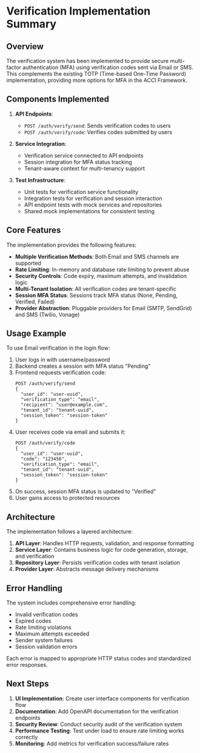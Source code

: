 # Verification Implementation Summary

## Overview

The verification system has been implemented to provide secure multi-factor authentication (MFA) using verification codes sent via Email or SMS. This complements the existing TOTP (Time-based One-Time Password) implementation, providing more options for MFA in the ACCI Framework.

## Components Implemented

1. **API Endpoints**:
   - `POST /auth/verify/send`: Sends verification codes to users
   - `POST /auth/verify/code`: Verifies codes submitted by users
   
2. **Service Integration**:
   - Verification service connected to API endpoints
   - Session integration for MFA status tracking
   - Tenant-aware context for multi-tenancy support
   
3. **Test Infrastructure**:
   - Unit tests for verification service functionality
   - Integration tests for verification and session interaction
   - API endpoint tests with mock services and repositories
   - Shared mock implementations for consistent testing

## Core Features

The implementation provides the following features:

- **Multiple Verification Methods**: Both Email and SMS channels are supported
- **Rate Limiting**: In-memory and database rate limiting to prevent abuse
- **Security Controls**: Code expiry, maximum attempts, and invalidation logic
- **Multi-Tenant Isolation**: All verification codes are tenant-specific
- **Session MFA Status**: Sessions track MFA status (None, Pending, Verified, Failed)
- **Provider Abstraction**: Pluggable providers for Email (SMTP, SendGrid) and SMS (Twilio, Vonage)

## Usage Example

To use Email verification in the login flow:

1. User logs in with username/password
2. Backend creates a session with MFA status "Pending"
3. Frontend requests verification code:
   ```
   POST /auth/verify/send
   {
     "user_id": "user-uuid",
     "verification_type": "email",
     "recipient": "user@example.com",
     "tenant_id": "tenant-uuid",
     "session_token": "session-token"
   }
   ```
4. User receives code via email and submits it:
   ```
   POST /auth/verify/code
   {
     "user_id": "user-uuid",
     "code": "123456",
     "verification_type": "email",
     "tenant_id": "tenant-uuid",
     "session_token": "session-token"
   }
   ```
5. On success, session MFA status is updated to "Verified"
6. User gains access to protected resources

## Architecture

The implementation follows a layered architecture:

1. **API Layer**: Handles HTTP requests, validation, and response formatting
2. **Service Layer**: Contains business logic for code generation, storage, and verification
3. **Repository Layer**: Persists verification codes with tenant isolation
4. **Provider Layer**: Abstracts message delivery mechanisms

## Error Handling

The system includes comprehensive error handling:

- Invalid verification codes
- Expired codes
- Rate limiting violations
- Maximum attempts exceeded
- Sender system failures
- Session validation errors

Each error is mapped to appropriate HTTP status codes and standardized error responses.

## Next Steps

1. **UI Implementation**: Create user interface components for verification flow
2. **Documentation**: Add OpenAPI documentation for the verification endpoints
3. **Security Review**: Conduct security audit of the verification system
4. **Performance Testing**: Test under load to ensure rate limiting works correctly
5. **Monitoring**: Add metrics for verification success/failure rates